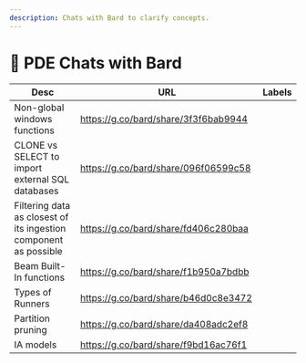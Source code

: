 ```yaml
---
description: Chats with Bard to clarify concepts.
---
```


# 🤖 PDE Chats with Bard



<table><thead><tr><th width="277">Desc</th><th width="337">URL</th><th data-type="select" data-multiple>Labels</th></tr></thead><tbody><tr><td>Non-global windows functions</td><td><a href="https://g.co/bard/share/3f3f6bab9944">https://g.co/bard/share/3f3f6bab9944</a></td><td></td></tr><tr><td>CLONE vs SELECT to import external SQL databases</td><td><a href="https://g.co/bard/share/096f06599c58">https://g.co/bard/share/096f06599c58</a></td><td></td></tr><tr><td>Filtering data as closest of its  ingestion component as possible </td><td><a href="https://g.co/bard/share/fd406c280baa">https://g.co/bard/share/fd406c280baa</a></td><td></td></tr><tr><td>Beam Built-In functions</td><td><a href="https://g.co/bard/share/f1b950a7bdbb">https://g.co/bard/share/f1b950a7bdbb</a></td><td></td></tr><tr><td>Types of Runners</td><td><a href="https://g.co/bard/share/b46d0c8e3472">https://g.co/bard/share/b46d0c8e3472</a></td><td></td></tr><tr><td>Partition pruning </td><td><a href="https://g.co/bard/share/da408adc2ef8">https://g.co/bard/share/da408adc2ef8</a></td><td></td></tr><tr><td>IA models</td><td><a href="https://g.co/bard/share/f9bd16ac76f1">https://g.co/bard/share/f9bd16ac76f1</a></td><td></td></tr></tbody></table>

